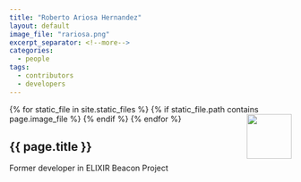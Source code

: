```yaml
---
title: "Roberto Ariosa Hernandez"
layout: default
image_file: "rariosa.png"
excerpt_separator: <!--more-->
categories:
  - people
tags:
  - contributors
  - developers
---
```


{% for static_file in site.static_files %}
  {% if static_file.path contains page.image_file %}
<img style="float: right; width: 80px;" src="{{ static_file.path | relative_url}}" />
  {% endif %}
{% endfor %}

## {{ page.title }}

Former developer in ELIXIR Beacon Project  
